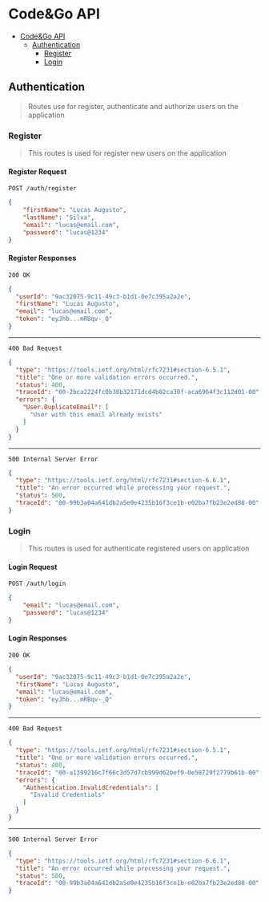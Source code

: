 
# Code&Go API

- [Code&Go API](../../README.md)
  - [Authentication](#authentication)
    - [Register](#register)
    - [Login](#login)

## Authentication

> Routes use for register, authenticate and authorize users on the application

### Register

> This routes is used for register new users on the application

#### Register Request

```http
POST /auth/register
```

```json
{
    "firstName": "Lucas Augusto",
    "lastName": "Silva",
    "email": "lucas@email.com",
    "password": "lucas@1234"
}
```

#### Register Responses

```http
200 OK
```

```json
{
  "userId": "9ac32075-9c11-49c3-b1d1-0e7c395a2a2e",
  "firstName": "Lucas Augusto",
  "email": "lucas@email.com",
  "token": "eyJhb...mRBqv-_Q"
}
```

---

```http
400 Bad Request
```

```json
{
  "type": "https://tools.ietf.org/html/rfc7231#section-6.5.1",
  "title": "One or more validation errors occurred.",
  "status": 400,
  "traceId": "00-2bca2224fc0b38b32171dcd4b82ca30f-aca6964f3c112d01-00",
  "errors": {
    "User.DuplicateEmail": [
      "User with this email already exists"
    ]
  }
}
```

---

```http
500 Internal Server Error
```

```json
{
  "type": "https://tools.ietf.org/html/rfc7231#section-6.6.1",
  "title": "An error occurred while processing your request.",
  "status": 500,
  "traceId": "00-99b3a04a641db2a5e0e4235b16f3ce1b-e02ba7fb23e2ed88-00"
}
```


### Login

> This routes is used for authenticate registered users on application

#### Login Request

```http
POST /auth/login
```

```json
{
    "email": "lucas@email.com",
    "password": "lucas@1234"
}
```

#### Login Responses

```http
200 OK
```

```json
{
  "userId": "9ac32075-9c11-49c3-b1d1-0e7c395a2a2e",
  "firstName": "Lucas Augusto",
  "email": "lucas@email.com",
  "token": "eyJhb...mRBqv-_Q"
}
```

---

```http
400 Bad Request
```

```json
{
  "type": "https://tools.ietf.org/html/rfc7231#section-6.5.1",
  "title": "One or more validation errors occurred.",
  "status": 400,
  "traceId": "00-a1399216c7f66c3d57d7cb999d62bef9-0e58729f2779b61b-00",
  "errors": {
    "Authentication.InvalidCredentials": [
      "Invalid Credentials"
    ]
  }
}
```

---

```http
500 Internal Server Error
```

```json
{
  "type": "https://tools.ietf.org/html/rfc7231#section-6.6.1",
  "title": "An error occurred while processing your request.",
  "status": 500,
  "traceId": "00-99b3a04a641db2a5e0e4235b16f3ce1b-e02ba7fb23e2ed88-00"
}
```
